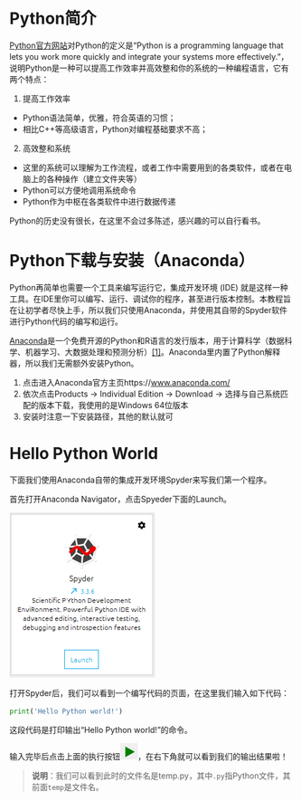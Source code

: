 # Python简介

[Python官方网站](https://www.python.org/)对Python的定义是“Python is a programming language that lets you work more quickly and integrate your systems more effectively.”，说明Python是一种可以提高工作效率并高效整和你的系统的一种编程语言，它有两个特点：

1. 提高工作效率
- Python语法简单，优雅，符合英语的习惯；
- 相比C++等高级语言，Python对编程基础要求不高；
2. 高效整和系统
- 这里的系统可以理解为工作流程，或者工作中需要用到的各类软件，或者在电脑上的各种操作（建立文件夹等）
- Python可以方便地调用系统命令
- Python作为中枢在各类软件中进行数据传递

Python的历史没有很长，在这里不会过多陈述，感兴趣的可以自行看书。

# Python下载与安装（Anaconda）

Python再简单也需要一个工具来编写运行它，集成开发环境 (IDE) 就是这样一种工具。在IDE里你可以编写、运行、调试你的程序，甚至进行版本控制。本教程旨在让初学者尽快上手，所以我们只使用Anaconda，并使用其自带的Spyder软件进行Python代码的编写和运行。

[Anaconda](https://www.anaconda.com/)是一个免费开源的Python和R语言的发行版本，用于计算科学（数据科学、机器学习、大数据处理和预测分析）[[1]](https://zh.wikipedia.org/wiki/Anaconda_(Python%E5%8F%91%E8%A1%8C%E7%89%88))。Anaconda里内置了Python解释器，所以我们无需额外安装Python。

1. 点击进入Anaconda官方主页https://www.anaconda.com/
2. 依次点击Products -> Individual Edition -> Download -> 选择与自己系统匹配的版本下载，我使用的是Windows 64位版本
3. 安装时注意一下安装路径，其他的默认就可

# Hello Python World
下面我们使用Anaconda自带的集成开发环境Spyder来写我们第一个程序。

首先打开Anaconda Navigator，点击Spyeder下面的Launch。

![](./spyder.png)

打开Spyder后，我们可以看到一个编写代码的页面，在这里我们输入如下代码：
```Python
print('Hello Python world!')
```
这段代码是打印输出“Hello Python world!”的命令。

输入完毕后点击上面的执行按钮![](./run.png)，在右下角就可以看到我们的输出结果啦！

> **说明**：我们可以看到此时的文件名是temp.py，其中`.py`指Python文件，其前面`temp`是文件名。



